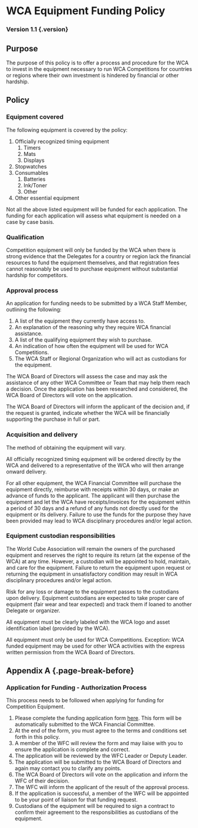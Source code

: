 # WCA Equipment Funding Policy

### Version 1.1 {.version}

## Purpose
The purpose of this policy is to offer a process and procedure for the WCA to invest in the equipment necessary to run WCA Competitions for countries or regions where their own investment is hindered by financial or other hardship.

## Policy
### Equipment covered
The following equipment is covered by the policy:

1. Officially recognized timing equipment
   1. Timers
   2. Mats
   3. Displays
2. Stopwatches
3. Consumables
   1. Batteries
   2. Ink/Toner
   3. Other
4. Other essential equipment

Not all the above listed equipment will be funded for each application. The funding for each application will assess what equipment is needed on a case by case basis.

### Qualification
Competition equipment will only be funded by the WCA when there is strong evidence that the Delegates for a country or region lack the financial resources to fund the equipment themselves, and that registration fees cannot reasonably be used to purchase equipment without substantial hardship for competitors.

### Approval process
An application for funding needs to be submitted by a WCA Staff Member, outlining the following:

1. A list of the equipment they currently have access to.
2. An explanation of the reasoning why they require WCA financial assistance.
3. A list of the qualifying equipment they wish to purchase.
4. An indication of how often the equipment will be used for WCA Competitions.
5. The WCA Staff or Regional Organization who will act as custodians for the equipment.

The WCA Board of Directors will assess the case and may ask the assistance of any other WCA Committee or Team that may help them reach a decision. Once the application has been researched and considered, the WCA Board of Directors will vote on the application.

The WCA Board of Directors will inform the applicant of the decision and, if the request is granted, indicate whether the WCA will be financially supporting the purchase in full or part.

### Acquisition and delivery
The method of obtaining the equipment will vary.

All officially recognized timing equipment will be ordered directly by the WCA and delivered to a representative of the WCA who will then arrange onward delivery.

For all other equipment, the WCA Financial Committee will purchase the equipment directly, reimburse with receipts within 30 days, or make an advance of funds to the applicant. The applicant will then purchase the equipment and let the WCA have receipts/invoices for the equipment within a period of 30 days and a refund of any funds not directly used for the equipment or its delivery. Failure to use the funds for the purpose they have been provided may lead to WCA disciplinary procedures and/or legal action.

### Equipment custodian responsibilities
The World Cube Association will remain the owners of the purchased equipment and reserves the right to require its return (at the expense of the WCA) at any time. However, a custodian will be appointed to hold, maintain, and care for the equipment. Failure to return the equipment upon request or returning the equipment in unsatisfactory condition may result in WCA disciplinary procedures and/or legal action.

Risk for any loss or damage to the equipment passes to the custodians upon delivery. Equipment custodians are expected to take proper care of equipment (fair wear and tear expected) and track them if loaned to another Delegate or organizer.

All equipment must be clearly labeled with the WCA logo and asset identification label (provided by the WCA).

All equipment must only be used for WCA Competitions. Exception: WCA funded equipment may be used for other WCA activities with the express written permission from the WCA Board of Directors.

## Appendix A {.page-break-before}
### Application for Funding - Authorization Process
This process needs to be followed when applying for funding for Competition Equipment.

1. Please complete the funding application form [here](https://docs.google.com/forms/d/e/1FAIpQLSeglibvXYG6Z2CzIPbxu2LTpAuXkJPK-vi4GuOnBFx1756ufA/viewform). This form will be automatically submitted to the WCA Financial Committee.
2. At the end of the form, you must agree to the terms and conditions set forth in this policy.
3. A member of the WFC will review the form and may liaise with you to ensure the application is complete and correct.
4. The application will be reviewed by the WFC Leader or Deputy Leader.
5. The application will be submitted to the WCA Board of Directors and again may contact you to clarify any points.
6. The WCA Board of Directors will vote on the application and inform the WFC of their decision.
7. The WFC will inform the applicant of the result of the approval process.
8. If the application is successful, a member of the WFC will be appointed to be your point of liaison for that funding request.
9. Custodians of the equipment will be required to sign a contract to confirm their agreement to the responsibilities as custodians of the equipment.
